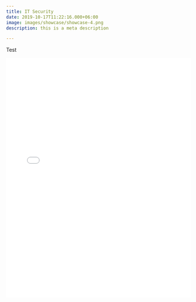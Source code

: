 ```yaml
---
title: IT Security
date: 2019-10-17T11:22:16.000+06:00
image: images/showcase/showcase-4.png
description: this is a meta description

---
```

Test

<iframe src='[https://cdn.knightlab.com/libs/timeline3/latest/embed/index.html?source=1Q2Hb_3mgf18KTtriDhcWkEUB8tW6tt7u4-7n9dat7go&font=Default&lang=en&initial_zoom=0&height=650](https://cdn.knightlab.com/libs/timeline3/latest/embed/index.html?source=1Q2Hb_3mgf18KTtriDhcWkEUB8tW6tt7u4-7n9dat7go&font=Default&lang=en&initial_zoom=0&height=650 "https://cdn.knightlab.com/libs/timeline3/latest/embed/index.html?source=1Q2Hb_3mgf18KTtriDhcWkEUB8tW6tt7u4-7n9dat7go&font=Default&lang=en&initial_zoom=0&height=650")' width='100%' height='650' webkitallowfullscreen mozallowfullscreen allowfullscreen frameborder='0'></iframe>
